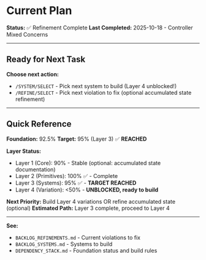 # Current Plan

**Status:** ✅ Refinement Complete
**Last Completed:** 2025-10-18 - Controller Mixed Concerns

---

## Ready for Next Task

**Choose next action:**
- `/SYSTEM/SELECT` - Pick next system to build (Layer 4 unblocked!)
- `/REFINE/SELECT` - Pick next violation to fix (optional accumulated state refinement)

---

## Quick Reference

**Foundation:** 92.5%
**Target:** 95% (Layer 3) ✅ **REACHED**

**Layer Status:**
- Layer 1 (Core): 90% - Stable (optional: accumulated state documentation)
- Layer 2 (Primitives): 100% ✅ - Complete
- Layer 3 (Systems): 95% ✅ - **TARGET REACHED**
- Layer 4 (Variation): <50% - **UNBLOCKED, ready to build**

**Next Priority:** Build Layer 4 variations OR refine accumulated state (optional)
**Estimated Path:** Layer 3 complete, proceed to Layer 4

---

**See:**
- `BACKLOG_REFINEMENTS.md` - Current violations to fix
- `BACKLOG_SYSTEMS.md` - Systems to build
- `DEPENDENCY_STACK.md` - Foundation status and build rules
